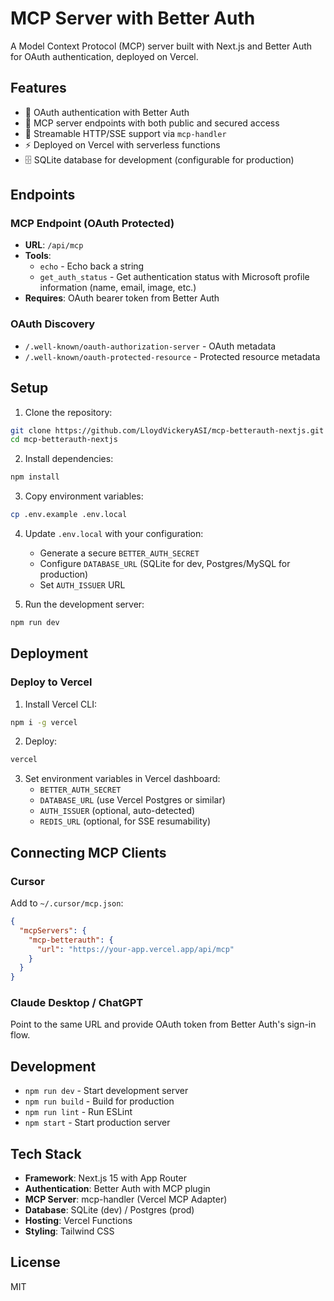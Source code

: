 # MCP Server with Better Auth

A Model Context Protocol (MCP) server built with Next.js and Better Auth for OAuth authentication, deployed on Vercel.

## Features

- 🔐 OAuth authentication with Better Auth
- 🚀 MCP server endpoints with both public and secured access
- 📡 Streamable HTTP/SSE support via `mcp-handler`
- ⚡ Deployed on Vercel with serverless functions
- 🗄️ SQLite database for development (configurable for production)

## Endpoints

### MCP Endpoint (OAuth Protected)
- **URL**: `/api/mcp`
- **Tools**: 
  - `echo` - Echo back a string
  - `get_auth_status` - Get authentication status with Microsoft profile information (name, email, image, etc.)
- **Requires**: OAuth bearer token from Better Auth

### OAuth Discovery
- `/.well-known/oauth-authorization-server` - OAuth metadata
- `/.well-known/oauth-protected-resource` - Protected resource metadata

## Setup

1. Clone the repository:
```bash
git clone https://github.com/LloydVickeryASI/mcp-betterauth-nextjs.git
cd mcp-betterauth-nextjs
```

2. Install dependencies:
```bash
npm install
```

3. Copy environment variables:
```bash
cp .env.example .env.local
```

4. Update `.env.local` with your configuration:
   - Generate a secure `BETTER_AUTH_SECRET`
   - Configure `DATABASE_URL` (SQLite for dev, Postgres/MySQL for production)
   - Set `AUTH_ISSUER` URL

5. Run the development server:
```bash
npm run dev
```

## Deployment

### Deploy to Vercel

1. Install Vercel CLI:
```bash
npm i -g vercel
```

2. Deploy:
```bash
vercel
```

3. Set environment variables in Vercel dashboard:
   - `BETTER_AUTH_SECRET`
   - `DATABASE_URL` (use Vercel Postgres or similar)
   - `AUTH_ISSUER` (optional, auto-detected)
   - `REDIS_URL` (optional, for SSE resumability)

## Connecting MCP Clients

### Cursor
Add to `~/.cursor/mcp.json`:
```json
{
  "mcpServers": {
    "mcp-betterauth": {
      "url": "https://your-app.vercel.app/api/mcp"
    }
  }
}
```

### Claude Desktop / ChatGPT
Point to the same URL and provide OAuth token from Better Auth's sign-in flow.

## Development

- `npm run dev` - Start development server
- `npm run build` - Build for production
- `npm run lint` - Run ESLint
- `npm start` - Start production server

## Tech Stack

- **Framework**: Next.js 15 with App Router
- **Authentication**: Better Auth with MCP plugin
- **MCP Server**: mcp-handler (Vercel MCP Adapter)
- **Database**: SQLite (dev) / Postgres (prod)
- **Hosting**: Vercel Functions
- **Styling**: Tailwind CSS

## License

MIT